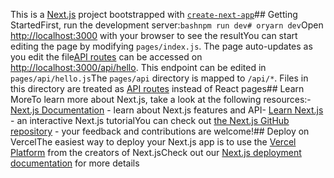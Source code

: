 This is a [Next.js](https://nextjs.org/) project bootstrapped with [`create-next-app`](https://github.com/vercel/next.js/tree/canary/packages/create-next-app)## Getting StartedFirst, run the development server:`bashnpm run dev# oryarn dev`Open [http://localhost:3000](http://localhost:3000) with your browser to see the resultYou can start editing the page by modifying `pages/index.js`. The page auto-updates as you edit the file[API routes](https://nextjs.org/docs/api-routes/introduction) can be accessed on [http://localhost:3000/api/hello](http://localhost:3000/api/hello). This endpoint can be edited in `pages/api/hello.js`The `pages/api` directory is mapped to `/api/*`. Files in this directory are treated as [API routes](https://nextjs.org/docs/api-routes/introduction) instead of React pages## Learn MoreTo learn more about Next.js, take a look at the following resources:- [Next.js Documentation](https://nextjs.org/docs) - learn about Next.js features and API- [Learn Next.js](https://nextjs.org/learn) - an interactive Next.js tutorialYou can check out [the Next.js GitHub repository](https://github.com/vercel/next.js/) - your feedback and contributions are welcome!## Deploy on VercelThe easiest way to deploy your Next.js app is to use the [Vercel Platform](https://vercel.com/new?utm_medium=default-template&filter=next.js&utm_source=create-next-app&utm_campaign=create-next-app-readme) from the creators of Next.jsCheck out our [Next.js deployment documentation](https://nextjs.org/docs/deployment) for more details
